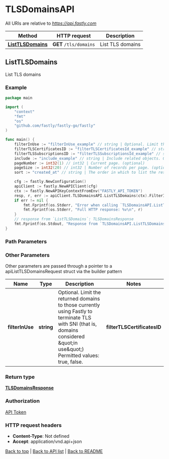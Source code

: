 # TLSDomainsAPI

All URIs are relative to *https://api.fastly.com*

Method | HTTP request | Description
------------- | ------------- | -------------
[**ListTLSDomains**](TlsDomainsAPI.md#ListTLSDomains) | **GET** `/tls/domains` | List TLS domains



## ListTLSDomains

List TLS domains



### Example

```go
package main

import (
    "context"
    "fmt"
    "os"
    "github.com/fastly/fastly-go/fastly"
)

func main() {
    filterInUse := "filterInUse_example" // string | Optional. Limit the returned domains to those currently using Fastly to terminate TLS with SNI (that is, domains considered \"in use\") Permitted values: true, false. (optional)
    filterTLSCertificatesID := "filterTLSCertificatesId_example" // string | Optional. Limit the returned domains to those listed in the given TLS certificate's SAN list. (optional)
    filterTLSSubscriptionsID := "filterTLSSubscriptionsId_example" // string | Optional. Limit the returned domains to those for a given TLS subscription. (optional)
    include := "include_example" // string | Include related objects. Optional, comma-separated values. Permitted values: `tls_activations`, `tls_certificates`, `tls_subscriptions`, `tls_subscriptions.tls_authorizations`, and `tls_authorizations.globalsign_email_challenge`.  (optional)
    pageNumber := int32(1) // int32 | Current page. (optional)
    pageSize := int32(20) // int32 | Number of records per page. (optional) (default to 20)
    sort := "created_at" // string | The order in which to list the results by creation date. (optional) (default to "created_at")

    cfg := fastly.NewConfiguration()
    apiClient := fastly.NewAPIClient(cfg)
    ctx := fastly.NewAPIKeyContextFromEnv("FASTLY_API_TOKEN")
    resp, r, err := apiClient.TLSDomainsAPI.ListTLSDomains(ctx).FilterInUse(filterInUse).FilterTLSCertificatesID(filterTLSCertificatesID).FilterTLSSubscriptionsID(filterTLSSubscriptionsID).Include(include).PageNumber(pageNumber).PageSize(pageSize).Sort(sort).Execute()
    if err != nil {
        fmt.Fprintf(os.Stderr, "Error when calling `TLSDomainsAPI.ListTLSDomains`: %v\n", err)
        fmt.Fprintf(os.Stderr, "Full HTTP response: %v\n", r)
    }
    // response from `ListTLSDomains`: TLSDomainsResponse
    fmt.Fprintf(os.Stdout, "Response from `TLSDomainsAPI.ListTLSDomains`: %v\n", resp)
}
```

### Path Parameters



### Other Parameters

Other parameters are passed through a pointer to a apiListTLSDomainsRequest struct via the builder pattern


Name | Type | Description  | Notes
------------- | ------------- | ------------- | -------------
 **filterInUse** | **string** | Optional. Limit the returned domains to those currently using Fastly to terminate TLS with SNI (that is, domains considered \&quot;in use\&quot;) Permitted values: true, false. |  **filterTLSCertificatesID** | **string** | Optional. Limit the returned domains to those listed in the given TLS certificate&#39;s SAN list. |  **filterTLSSubscriptionsID** | **string** | Optional. Limit the returned domains to those for a given TLS subscription. |  **include** | **string** | Include related objects. Optional, comma-separated values. Permitted values: `tls_activations`, `tls_certificates`, `tls_subscriptions`, `tls_subscriptions.tls_authorizations`, and `tls_authorizations.globalsign_email_challenge`.  |  **pageNumber** | **int32** | Current page. |  **pageSize** | **int32** | Number of records per page. | [default to 20] **sort** | **string** | The order in which to list the results by creation date. | [default to &quot;created_at&quot;]

### Return type

[**TLSDomainsResponse**](TlsDomainsResponse.md)

### Authorization

[API Token](https://developer.fastly.com/reference/api/#authentication)

### HTTP request headers

- **Content-Type**: Not defined
- **Accept**: application/vnd.api+json

[Back to top](#) | [Back to API list](../README.md#documentation-for-api-endpoints) | [Back to README](../README.md)
